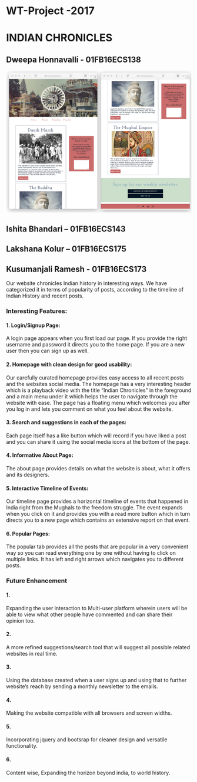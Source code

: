 # WT-Project -2017
# INDIAN CHRONICLES


## Dweepa Honnavalli - 01FB16ECS138
![alt-text](https://github.com/Dweepa/WT-Project/blob/master/Webtech%20screenshot.png)
## Ishita Bhandari – 01FB16ECS143
## Lakshana Kolur – 01FB16ECS175
## Kusumanjali Ramesh - 01FB16ECS173

Our website chronicles Indian history in interesting ways. We have categorized it in terms of popularity of posts, according to the timeline of Indian History and recent posts. 

### Interesting Features:

#### 1. Login/Signup Page:
A login page appears when you first load our page. If you provide the right username and password it directs you to the home page. If you are a new user then you can sign up as well. 

#### 2. Homepage with clean design for good usability:
Our carefully curated homepage provides easy access to all recent posts and the websites social media. The homepage has a very interesting header which is a playback video with the title “Indian Chronicles” in the foreground and a main menu under it which helps the user to navigate through the website with ease. The page has a floating menu which welcomes you after you log in and lets you comment on what you feel about the website.

#### 3. Search and suggestions in each of the pages:
Each page itself has a like button which will record if you have liked a post and you can share it using the social media icons at the bottom of the page.

#### 4. Informative About Page:
The about page provides details on what the website is about, what it offers and its designers. 

#### 5. Interactive Timeline of Events:
Our timeline page provides a horizontal timeline of events that happened in India right from the Mughals to the freedom struggle. The event expands when you click on it and provides you with a read more button which in turn directs you to a new page which contains an extensive report on that event. 

#### 6. Popular Pages:
The popular tab provides all the posts that are popular in a very convenient way so you can read everything one by one without having to click on multiple links. It has left and right arrows which navigates you to different posts.

### Future Enhancement
#### 1.
Expanding the user interaction to Multi-user platform wherein users will be able to view what other people have commented and can share their opinion too.
#### 2.
A more refined suggestions/search tool that will suggest all possible related websites in real time.
#### 3.
Using the database created when a user signs up and using that to further website’s reach by sending a monthly newsletter to the emails.
#### 4.
Making the website compatible with all browsers and screen widths.
#### 5.
Incorporating jquery and bootsrap for cleaner design and versatile functionality.
#### 6.
Content wise, Expanding the horizon beyond india, to world history.



